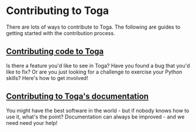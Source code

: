 # Contributing to Toga

There are lots of ways to contribute to Toga. The following are guides to getting started with the contribution process.

## [Contributing code to Toga](code.md)

Is there a feature you'd like to see in Toga? Have you found a bug that you'd like to fix? Or are you just looking for a challenge to exercise your Python skills? Here's how to get involved!

## [Contributing to Toga's documentation](docs.md)

You might have the best software in the world - but if nobody knows how to use it, what's the point? Documentation can always be improved - and we need need your help!
